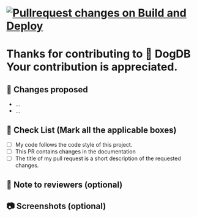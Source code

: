# [![Pullrequest changes on Build  and Deploy](https://github.com/dogdb-org/dogdb-frontend/actions/workflows/deploy.yml/badge.svg?branch=main&event=pull_request)](https://github.com/dogdb-org/dogdb-frontend/actions/workflows/deploy.yml)

# Thanks for contributing to 🐶 DogDB Your contribution is appreciated.

<!-- # 🛠️ Fixes issue #(for e.g. #24) -->

## 📇 Changes proposed <!-- mention the changes like the test/component that you have fixed or the feature that you have added -->

-   ...
-   ...

## 🐶 Check List (Mark all the applicable boxes)

<!-- Mark all the applicable boxes. To mark the box as done follow the following conventions -->
<!--
[x] - Correct; marked as done
[ ] - Not correct; marked as **not** done
-->

-   [ ] My code follows the code style of this project.
-   [ ] This PR contains changes in the documentation
-   [ ] The title of my pull request is a short description of the requested changes.

## 📄 Note to reviewers (optional)

<!-- Add notes to reviewers if applicable -->

## 📷 Screenshots (optional)
